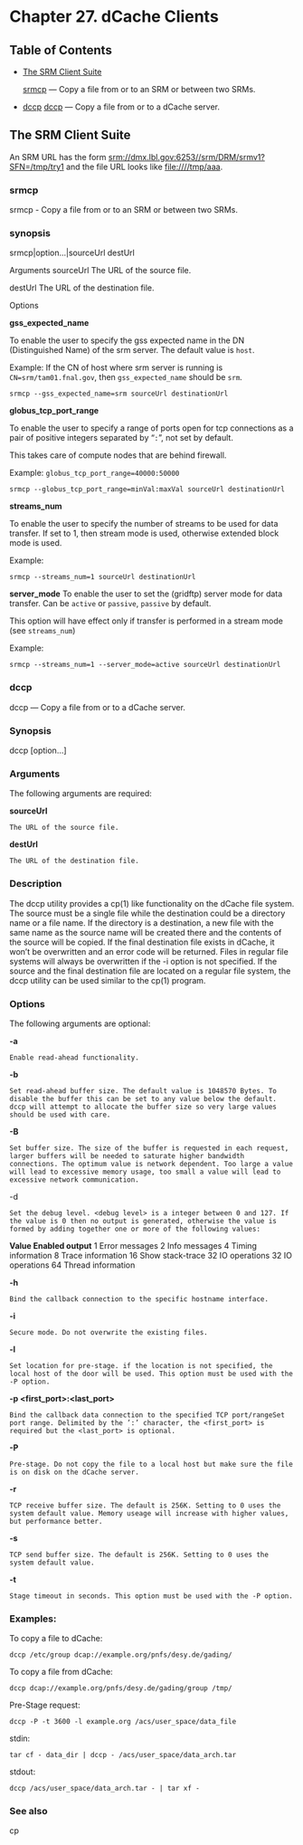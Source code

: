 Chapter 27. dCache Clients
===========================

## Table of Contents

+ [The SRM Client Suite](#the-srm-client-suite)

  [srmcp](#srmcp) — Copy a file from or to an SRM or between two SRMs.

+ [dccp](#dccp)
  [dccp](#dccp) — Copy a file from or to a dCache server.


## The SRM Client Suite

An SRM URL has the form <srm://dmx.lbl.gov:6253//srm/DRM/srmv1?SFN=/tmp/try1> and the file URL looks like <file:////tmp/aaa>.

### srmcp
srmcp - Copy a file from or to an SRM or between two SRMs.

### synopsis

srmcp|option...|sourceUrl destUrl

Arguments
  sourceUrl
    The URL of the source file.

destUrl
    The URL of the destination file.

Options

**gss_expected_name**

To enable the user to specify the gss expected name in the DN (Distinguished Name) of the srm server. The default value is `host`.

Example:
If the CN of host where srm server is running is `CN=srm/tam01.fnal.gov`, then `gss_expected_name` should be `srm`.

```console-user
srmcp --gss_expected_name=srm sourceUrl destinationUrl
```


**globus_tcp_port_range**

To enable the user to specify a range of ports open for tcp connections as a pair of positive integers separated by “`:`”, not set by default.

This takes care of compute nodes that are behind firewall.

Example:
`globus_tcp_port_range=40000:50000`

```console-user
srmcp --globus_tcp_port_range=minVal:maxVal sourceUrl destinationUrl
```

**streams_num**

To enable the user to specify the number of streams to be used for data transfer. If set to 1, then stream mode is used, otherwise extended block mode is used.

Example:
```console-user
srmcp --streams_num=1 sourceUrl destinationUrl
```

**server_mode**
To enable the user to set the (gridftp) server mode for data transfer. Can be `active` or `passive`, `passive` by default.

This option will have effect only if transfer is performed in a stream mode (see `streams_num`)

Example:
```console-user
srmcp --streams_num=1 --server_mode=active sourceUrl destinationUrl
```

### dccp

dccp — Copy a file from or to a dCache server.

### Synopsis
dccp [option...] <sourceUrl> <destUrl>

### Arguments

The following arguments are required:

**sourceUrl**

    The URL of the source file.

**destUrl**

    The URL of the destination file.

### Description
The dccp utility provides a cp(1) like functionality on the dCache file system. The source must be a single file while the destination could be a directory name or a file name. If the directory is a destination, a new file with the same name as the source name will be created there and the contents of the source will be copied. If the final destination file exists in dCache, it won’t be overwritten and an error code will be returned. Files in regular file systems will always be overwritten if the -i option is not specified. If the source and the final destination file are located on a regular file system, the dccp utility can be used similar to the cp(1) program.

### Options
The following arguments are optional:

**-a**

    Enable read-ahead functionality.

**-b <bufferSize>**

    Set read-ahead buffer size. The default value is 1048570 Bytes. To disable the buffer this can be set to any value below the default. dccp will attempt to allocate the buffer size so very large values should be used with care.

**-B <bufferSize>**

    Set buffer size. The size of the buffer is requested in each request, larger buffers will be needed to saturate higher bandwidth connections. The optimum value is network dependent. Too large a value will lead to excessive memory usage, too small a value will lead to excessive network communication.
-d <debug level>

    Set the debug level. <debug level> is a integer between 0 and 127. If the value is 0 then no output is generated, otherwise the value is formed by adding together one or more of the following values:

**Value	Enabled output**
  1	    Error messages
  2	    Info messages
  4	    Timing information
  8	    Trace information
  16  	Show stack-trace
  32	  IO operations
  32  	IO operations
  64	  Thread information

**-h <replyHostName>**

    Bind the callback connection to the specific hostname interface.

**-i**

    Secure mode. Do not overwrite the existing files.

**-l <location>**

    Set location for pre-stage. if the location is not specified, the local host of the door will be used. This option must be used with the -P option.

**-p <first_port>:<last_port>**

    Bind the callback data connection to the specified TCP port/rangeSet port range. Delimited by the ’:’ character, the <first_port> is required but the <last_port> is optional.

**-P**

    Pre-stage. Do not copy the file to a local host but make sure the file is on disk on the dCache server.

**-r <bufferSize>**

    TCP receive buffer size. The default is 256K. Setting to 0 uses the system default value. Memory useage will increase with higher values, but performance better.

**-s <bufferSize>**

    TCP send buffer size. The default is 256K. Setting to 0 uses the system default value.

**-t <time>**

    Stage timeout in seconds. This option must be used with the -P option.

### Examples:

To copy a file to dCache:

```console-user
dccp /etc/group dcap://example.org/pnfs/desy.de/gading/
```

To copy a file from dCache:

```console-user
dccp dcap://example.org/pnfs/desy.de/gading/group /tmp/
```

Pre-Stage request:

```console-user
dccp -P -t 3600 -l example.org /acs/user_space/data_file
```

stdin:

```console-user
tar cf - data_dir | dccp - /acs/user_space/data_arch.tar
```

stdout:

```console-user
dccp /acs/user_space/data_arch.tar - | tar xf -
```

### See also

cp

